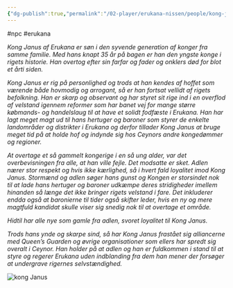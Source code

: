 ```yaml
---
{"dg-publish":true,"permalink":"/02-player/erukana-nissen/people/kong-janus-af-erukana/"}
---
```


#npc #erukana 

*Kong Janus af Erukana er søn i den syvende generation af konger fra samme familie. Med hans knapt 35 år på bagen er han den yngste konge i rigets historie. Han overtog efter sin farfar og fader og onklers død for blot et årti siden.*
 
*Kong Janus er rig på personlighed og trods at han kendes af hoffet som værende både hovmodig og arrogant, så er han fortsat vellidt af rigets befolkning. Han er skarp og observant og har styret sit rige ind i en overflod af velstand igennem reformer som har banet vej for mange større købmands- og handelslaug til at have et solidt fodfæste i Erukana. Han har lagt meget magt ud til hans hertuger og baroner som styrer de enkelte landområder og distrikter i Erukana og derfor tillader Kong Janus at bruge meget tid på at holde hof og indynde sig hos Ceynors andre kongedømmer og regioner.*

*At overtage et så gammelt kongerige i en så ung alder, var det overbevisningen fra alle, at han ville fejle. Det modsatte er sket. Adlen nærer stor respekt og hvis ikke kærlighed, så i hvert fald loyalitet imod Kong Janus. Stormænd og adlen søger hans gunst og Kongen er storsindet nok til at lade hans hertuger og baroner udkæmpe deres stridigheder imellem hinanden så længe det ikke bringer rigets velstand i fare. Det inkluderer endda også at baronierne til tider også skifter leder, hvis en ny og mere magtfuld kandidat skulle viser sig snedig nok til at overtage et område.*

*Hidtil har alle nye som gamle fra adlen, svoret loyalitet til Kong Janus.*

*Trods hans ynde og skarpe sind, så har Kong Janus frastået sig alliancerne med Queen’s Guarden og øvrige organisationer som ellers har spredt sig overalt i Ceynor. Han holder på at adlen og han er fuldkommen i stand til at styre og regerer Erukana uden indblanding fra dem han mener der forsøger at undergrave rigernes selvstændighed.*

![kong Janus](https://cdn.discordapp.com/attachments/1120623299068690524/1120623654271721513/Kong_Janus_af_Erukana.jpg)

